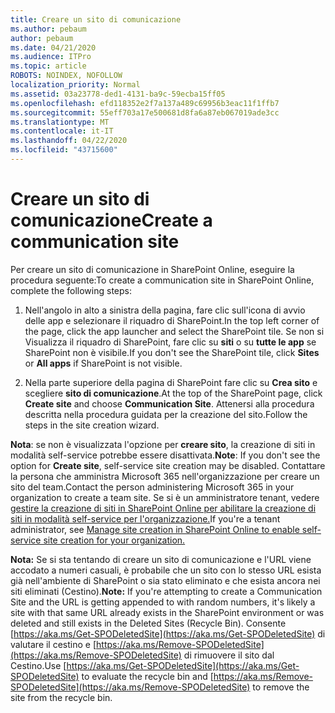 ```yaml
---
title: Creare un sito di comunicazione
ms.author: pebaum
author: pebaum
ms.date: 04/21/2020
ms.audience: ITPro
ms.topic: article
ROBOTS: NOINDEX, NOFOLLOW
localization_priority: Normal
ms.assetid: 03a23778-ded1-4131-ba9c-59ecba15ff05
ms.openlocfilehash: efd118352e2f7a137a489c69956b3eac11f1ffb7
ms.sourcegitcommit: 55eff703a17e500681d8fa6a87eb067019ade3cc
ms.translationtype: MT
ms.contentlocale: it-IT
ms.lasthandoff: 04/22/2020
ms.locfileid: "43715600"
---
```

# <a name="create-a-communication-site"></a><span data-ttu-id="08376-102">Creare un sito di comunicazione</span><span class="sxs-lookup"><span data-stu-id="08376-102">Create a communication site</span></span>

<span data-ttu-id="08376-103">Per creare un sito di comunicazione in SharePoint Online, eseguire la procedura seguente:</span><span class="sxs-lookup"><span data-stu-id="08376-103">To create a communication site in SharePoint Online, complete the following steps:</span></span> 
  
1. <span data-ttu-id="08376-104">Nell'angolo in alto a sinistra della pagina, fare clic sull'icona di avvio delle app e selezionare il riquadro di SharePoint.</span><span class="sxs-lookup"><span data-stu-id="08376-104">In the top left corner of the page, click the app launcher and select the SharePoint tile.</span></span> <span data-ttu-id="08376-105">Se non si Visualizza il riquadro di SharePoint, fare clic su **siti** o su **tutte le app** se SharePoint non è visibile.</span><span class="sxs-lookup"><span data-stu-id="08376-105">If you don't see the SharePoint tile, click **Sites** or **All apps** if SharePoint is not visible.</span></span> 
    
2. <span data-ttu-id="08376-106">Nella parte superiore della pagina di SharePoint fare clic su **Crea sito** e scegliere **sito di comunicazione**.</span><span class="sxs-lookup"><span data-stu-id="08376-106">At the top of the SharePoint page, click **Create site** and choose **Communication Site**.</span></span> <span data-ttu-id="08376-107">Attenersi alla procedura descritta nella procedura guidata per la creazione del sito.</span><span class="sxs-lookup"><span data-stu-id="08376-107">Follow the steps in the site creation wizard.</span></span> 
    
 <span data-ttu-id="08376-108">**Nota**: se non è visualizzata l'opzione per **creare sito**, la creazione di siti in modalità self-service potrebbe essere disattivata.</span><span class="sxs-lookup"><span data-stu-id="08376-108">**Note**: If you don't see the option for **Create site**, self-service site creation may be disabled.</span></span> <span data-ttu-id="08376-109">Contattare la persona che amministra Microsoft 365 nell'organizzazione per creare un sito del team.</span><span class="sxs-lookup"><span data-stu-id="08376-109">Contact the person administering Microsoft 365 in your organization to create a team site.</span></span> <span data-ttu-id="08376-110">Se si è un amministratore tenant, vedere [gestire la creazione di siti in SharePoint Online per abilitare la creazione di siti in modalità self-service per l'organizzazione.](https://go.microsoft.com/fwlink/?linkid=2018780)</span><span class="sxs-lookup"><span data-stu-id="08376-110">If you're a tenant administrator, see [Manage site creation in SharePoint Online to enable self-service site creation for your organization.](https://go.microsoft.com/fwlink/?linkid=2018780)</span></span>
  
 <span data-ttu-id="08376-111">**Nota:** Se si sta tentando di creare un sito di comunicazione e l'URL viene accodato a numeri casuali, è probabile che un sito con lo stesso URL esista già nell'ambiente di SharePoint o sia stato eliminato e che esista ancora nei siti eliminati (Cestino).</span><span class="sxs-lookup"><span data-stu-id="08376-111">**Note:** If you're attempting to create a Communication Site and the URL is getting appended to with random numbers, it's likely a site with that same URL already exists in the SharePoint environment or was deleted and still exists in the Deleted Sites (Recycle Bin).</span></span> <span data-ttu-id="08376-112">Consente [https://aka.ms/Get-SPODeletedSite](https://aka.ms/Get-SPODeletedSite) di valutare il cestino e [https://aka.ms/Remove-SPODeletedSite](https://aka.ms/Remove-SPODeletedSite) di rimuovere il sito dal Cestino.</span><span class="sxs-lookup"><span data-stu-id="08376-112">Use [https://aka.ms/Get-SPODeletedSite](https://aka.ms/Get-SPODeletedSite) to evaluate the recycle bin and [https://aka.ms/Remove-SPODeletedSite](https://aka.ms/Remove-SPODeletedSite) to remove the site from the recycle bin.</span></span> 
  


